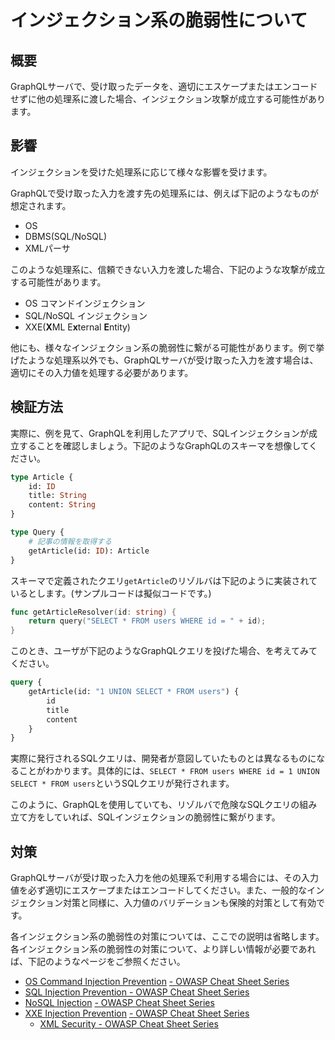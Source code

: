 # インジェクション系の脆弱性について

## 概要

GraphQLサーバで、受け取ったデータを、適切にエスケープまたはエンコードせずに他の処理系に渡した場合、インジェクション攻撃が成立する可能性があります。

## 影響

インジェクションを受けた処理系に応じて様々な影響を受けます。

GraphQLで受け取った入力を渡す先の処理系には、例えば下記のようなものが想定されます。

- OS
- DBMS(SQL/NoSQL)
- XMLパーサ

このような処理系に、信頼できない入力を渡した場合、下記のような攻撃が成立する可能性があります。

- OS コマンドインジェクション
- SQL/NoSQL インジェクション
- XXE(**X**ML E**x**ternal **E**ntity)

他にも、様々なインジェクション系の脆弱性に繋がる可能性があります。例で挙げたような処理系以外でも、GraphQLサーバが受け取った入力を渡す場合は、適切にその入力値を処理する必要があります。

## 検証方法

実際に、例を見て、GraphQLを利用したアプリで、SQLインジェクションが成立することを確認しましょう。下記のようなGraphQLのスキーマを想像してください。

```graphql
type Article {
	id: ID
	title: String
	content: String
}

type Query {
	# 記事の情報を取得する
	getArticle(id: ID): Article
}
```

スキーマで定義されたクエリ`getArticle`のリゾルバは下記のように実装されているとします。(サンプルコードは擬似コードです。)

```go
func getArticleResolver(id: string) {
	return query("SELECT * FROM users WHERE id = " + id);
}
```

このとき、ユーザが下記のようなGraphQLクエリを投げた場合、を考えてみてください。

```graphql
query {
	getArticle(id: "1 UNION SELECT * FROM users") {
		id
		title
		content
	}
}
```

実際に発行されるSQLクエリは、開発者が意図していたものとは異なるものになることがわかります。具体的には、`SELECT * FROM users WHERE id = 1 UNION SELECT * FROM users`というSQLクエリが発行されます。

このように、GraphQLを使用していても、リゾルバで危険なSQLクエリの組み立て方をしていれば、SQLインジェクションの脆弱性に繋がります。

## 対策

GraphQLサーバが受け取った入力を他の処理系で利用する場合には、その入力値を必ず適切にエスケープまたはエンコードしてください。また、一般的なインジェクション対策と同様に、入力値のバリデーションも保険的対策として有効です。

各インジェクション系の脆弱性の対策については、ここでの説明は省略します。各インジェクション系の脆弱性の対策について、より詳しい情報が必要であれば、下記のようなページをご参照ください。

- [OS Command Injection Prevention](https://cheatsheetseries.owasp.org/cheatsheets/OS_Command_Injection_Defense_Cheat_Sheet.html) [- OWASP Cheat Sheet Series](https://cheatsheetseries.owasp.org/cheatsheets/SQL_Injection_Prevention_Cheat_Sheet.html)
- [SQL Injection Prevention - OWASP Cheat Sheet Series](https://cheatsheetseries.owasp.org/cheatsheets/SQL_Injection_Prevention_Cheat_Sheet.html)
- [NoSQL Injection](https://www.netsparker.com/blog/web-security/what-is-nosql-injection/) [- OWASP Cheat Sheet Series](https://cheatsheetseries.owasp.org/cheatsheets/SQL_Injection_Prevention_Cheat_Sheet.html)
- [XXE Injection Prevention](https://cheatsheetseries.owasp.org/cheatsheets/XML_External_Entity_Prevention_Cheat_Sheet.html) [- OWASP Cheat Sheet Series](https://cheatsheetseries.owasp.org/cheatsheets/SQL_Injection_Prevention_Cheat_Sheet.html)
    - [XML Security - OWASP Cheat Sheet Series](https://cheatsheetseries.owasp.org/cheatsheets/XML_Security_Cheat_Sheet.html)